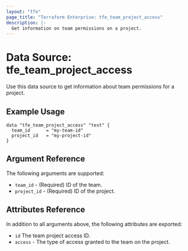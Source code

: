 ```yaml
---
layout: "tfe"
page_title: "Terraform Enterprise: tfe_team_project_access"
description: |-
  Get information on team permissions on a project.
---
```


# Data Source: tfe_team_project_access

Use this data source to get information about team permissions for a project.

## Example Usage

```hcl
data "tfe_team_project_access" "test" {
  team_id      = "my-team-id"
  project_id   = "my-project-id"
}
```

## Argument Reference

The following arguments are supported:

* `team_id` - (Required) ID of the team.
* `project_id` - (Required) ID of the project.

## Attributes Reference

In addition to all arguments above, the following attributes are exported:

* `id` The team project access ID.
* `access` - The type of access granted to the team on the project.
